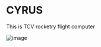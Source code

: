 # CYRUS
This is TCV rocketry flight computer



![image](https://user-images.githubusercontent.com/114358863/228625339-4cfda51d-0b30-43d8-ae76-43d06488084f.png)
